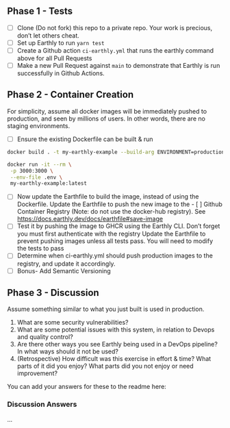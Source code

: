 ## Phase 1 - Tests

- [ ] Clone (Do not fork) this repo to a private repo. Your work is precious, don’t let others cheat.
- [ ] Set up Earthly to run `yarn test`
- [ ] Create a Github action `ci-earthly.yml` that runs the earthly command above for all Pull Requests
- [ ] Make a new Pull Request against `main` to demonstrate that Earthly is run successfully in Github Actions.

## Phase 2 - Container Creation

For simplicity, assume all docker images will be immediately pushed to production, and seen by millions of users. In other words, there are no staging environments.

- [ ] Ensure the existing Dockerfile can be built & run

```bash
docker build . -t my-earthly-example --build-arg ENVIRONMENT=production

docker run -it --rm \
 -p 3000:3000 \
 --env-file .env \
 my-earthly-example:latest
```

- [ ] Now update the Earthfile to build the image, instead of using the Dockerfile.
      Update the Earthfile to push the new image to the - [ ] Github Container Registry (Note: do not use the docker-hub registry). See https://docs.earthly.dev/docs/earthfile#save-image
- [ ] Test it by pushing the image to GHCR using the Earthly CLI. Don’t forget you must first authenticate with the registry
      Update the Earthfile to prevent pushing images unless all tests pass. You will need to modify the tests to pass
- [ ] Determine when ci-earthly.yml should push production images to the registry, and update it accordingly.
- [ ] Bonus- Add Semantic Versioning

## Phase 3 - Discussion

Assume something similar to what you just built is used in production.

1. What are some security vulnerabilities?
2. What are some potential issues with this system, in relation to Devops and quality control?
3. Are there other ways you see Earthly being used in a DevOps pipeline? In what ways should it not be used?
4. (Retrospective) How difficult was this exercise in effort & time? What parts of it did you enjoy? What parts did you not enjoy or need improvement?

You can add your answers for these to the readme here:

### Discussion Answers

...
